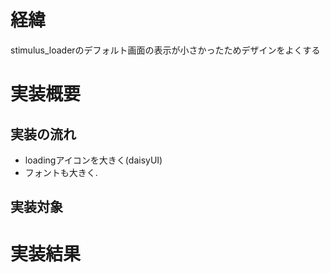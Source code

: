# 経緯
stimulus_loaderのデフォルト画面の表示が小さかったためデザインをよくする

# 実装概要
## 実装の流れ
- loadingアイコンを大きく(daisyUI)
- フォントも大きく.

## 実装対象 

# 実装結果

